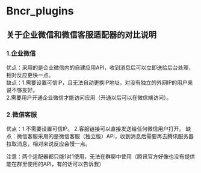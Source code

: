 # Bncr_plugins
## 关于企业微信和微信客服适配器的对比说明
### 1.企业微信
优点：采用的是企业微信内的自建应用API，收到消息后可以立即送给后台处理，相对反应更快一点。  
缺点：1.需要设置可信IP，且无法自动更换IP地址，对没有独立的外网IP的用户来说不够友好。  
     2.需要用户开通企业微信才能访问应用（开通以后可以在微信端访问）。
### 2.微信客服 
优点：1.不需要设置可信IP。
     2.客服链接可以直接发送给任何微信用户打开。
缺点：微信客服采用的是微信客服（独立版）API，收到消息后需要再去腾讯服务器拉取消息，相对来说反应会慢一点。

注意：两个适配器都只能1对1使用，无法在群聊中使用（腾讯官方好像也没有提供能在群里使用的API，有的话可以告诉我）